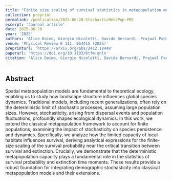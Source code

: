 ```yaml
---
title: "Finite size scaling of survival statistics in metapopulation models"
collection: preprint
permalink: /publication/2025-06-20-StochasticMetaPop-PRE
excerpt: 'Journal article'
date: 2025-06-20
year: '2025'
authors: 'Alice Doimo, Giorgio Nicoletti, Davide Bernardi, Prajwal Padmanabha'
venue: 'Physical Review E 111, 064415 (2025)'
preprinturl: 'https://arxiv.org/abs/2412.18448'
paperurl: 'https://doi.org/10.1103/6tfm-qnln'
citation: 'Alice Doimo, Giorgio Nicoletti, Davide Bernardi, Prajwal Padmanabha. Finite size scaling of survival statistics in metapopulation models. Phys. Rev. E 111, 064415 (2025)'
---
```


## Abstract
Spatial metapopulation models are fundamental to theoretical ecology, enabling us to study how landscape structure influences global species dynamics. Traditional models, including recent generalizations, often rely on the deterministic limit of stochastic processes, assuming large population sizes. However, stochasticity, arising from dispersal events and population fluctuations, profoundly shapes ecological dynamics. In this work, we extend the classical metapopulation framework to account for finite populations, examining the impact of stochasticity on species persistence and dynamics. Specifically, we analyze how the limited capacity of local habitats influences survival, deriving analytical expressions for the finite-size scaling of the survival probability near the critical transition between survival and extinction. Crucially, we demonstrate that the deterministic metapopulation capacity plays a fundamental role in the statistics of survival probability and extinction time moments. These results provide a robust foundation for integrating demographic stochasticity into classical metapopulation models and their extensions.